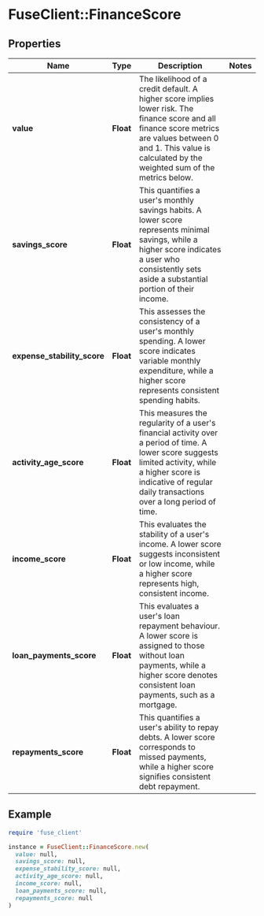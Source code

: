 # FuseClient::FinanceScore

## Properties

| Name | Type | Description | Notes |
| ---- | ---- | ----------- | ----- |
| **value** | **Float** | The likelihood of a credit default. A higher score implies lower risk. The finance score and all finance score metrics are values between 0 and 1. This value is calculated by the weighted sum of the metrics below. |  |
| **savings_score** | **Float** | This quantifies a user&#39;s monthly savings habits. A lower score represents minimal savings, while a higher score indicates a user who consistently sets aside a substantial portion of their income. |  |
| **expense_stability_score** | **Float** | This assesses the consistency of a user&#39;s monthly spending. A lower score indicates variable monthly expenditure, while a higher score represents consistent spending habits. |  |
| **activity_age_score** | **Float** | This measures the regularity of a user&#39;s financial activity over a period of time. A lower score suggests limited activity, while a higher score is indicative of regular daily transactions over a long period of time. |  |
| **income_score** | **Float** | This evaluates the stability of a user&#39;s income. A lower score suggests inconsistent or low income, while a higher score represents high, consistent income. |  |
| **loan_payments_score** | **Float** | This evaluates a user&#39;s loan repayment behaviour. A lower score is assigned to those without loan payments, while a higher score denotes consistent loan payments, such as a mortgage. |  |
| **repayments_score** | **Float** | This quantifies a user&#39;s ability to repay debts. A lower score corresponds to missed payments, while a higher score signifies consistent debt repayment. |  |

## Example

```ruby
require 'fuse_client'

instance = FuseClient::FinanceScore.new(
  value: null,
  savings_score: null,
  expense_stability_score: null,
  activity_age_score: null,
  income_score: null,
  loan_payments_score: null,
  repayments_score: null
)
```

